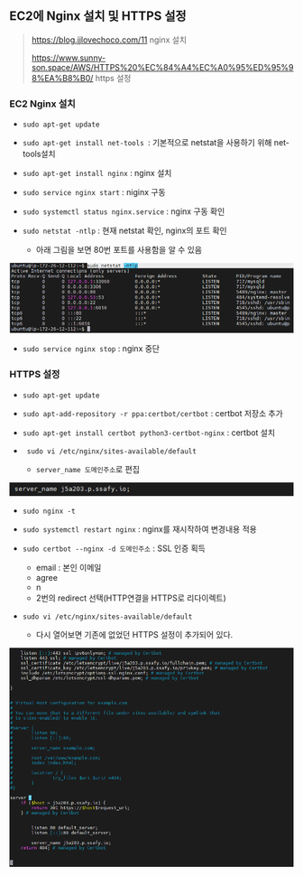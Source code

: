 ## EC2에 Nginx 설치 및 HTTPS 설정

> https://blog.jjlovechoco.com/11 nginx 설치
>
> https://www.sunny-son.space/AWS/HTTPS%20%EC%84%A4%EC%A0%95%ED%95%98%EA%B8%B0/ https 설정

### EC2 Nginx 설치

+ `sudo apt-get update`

+ `sudo apt-get install net-tools `: 기본적으로 netstat을 사용하기 위해 net-tools설치

+ `sudo apt-get install nginx` : nginx 설치
+ `sudo service nginx start` : niginx 구동
+ `sudo systemctl status nginx.service` : nginx 구동 확인
+ `sudo netstat -ntlp` : 현재 netstat 확인, nginx의 포트 확인
  + 아래 그림을 보면 80번 포트를 사용함을 알 수 있음

![image-20210919182050487](IMG/image-20210919182050487.png)

+ `sudo service nginx stop` : nginx 중단

### HTTPS 설정

+ `sudo apt-get update`

+ `sudo apt-add-repository -r ppa:certbot/certbot` : certbot 저장소 추가
+ `sudo apt-get install certbot python3-certbot-nginx` : certbot 설치

+ ` sudo vi /etc/nginx/sites-available/default`
  + `server_name 도메인주소`로 편집

![image-20210919204356686](IMG/image-20210919204356686.png)

+ `sudo nginx -t`
+ `sudo systemctl restart nginx` : nginx를 재시작하여 변경내용 적용
+ `sudo certbot --nginx -d 도메인주소` : SSL 인증 획득
  + email : 본인 이메일
  + agree
  + n
  + 2번의 redirect 선택(HTTP연결을 HTTPS로 리다이렉트)

+ `sudo vi /etc/nginx/sites-available/default`
  + 다시 열어보면 기존에 없었던 HTTPS 설정이 추가되어 있다.

![image-20210919204325472](IMG/image-20210919204325472.png)

